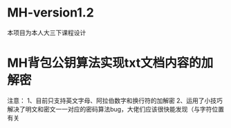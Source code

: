 # MH-version1.2
本项目为本人大三下课程设计
# MH背包公钥算法实现txt文档内容的加解密
注意： 
1、目前只支持英文字母、阿拉伯数字和换行符的加解密
2、运用了小技巧解决了明文和密文一一对应的密码算法bug，大佬们应该很快能发现（与字符位置有关
